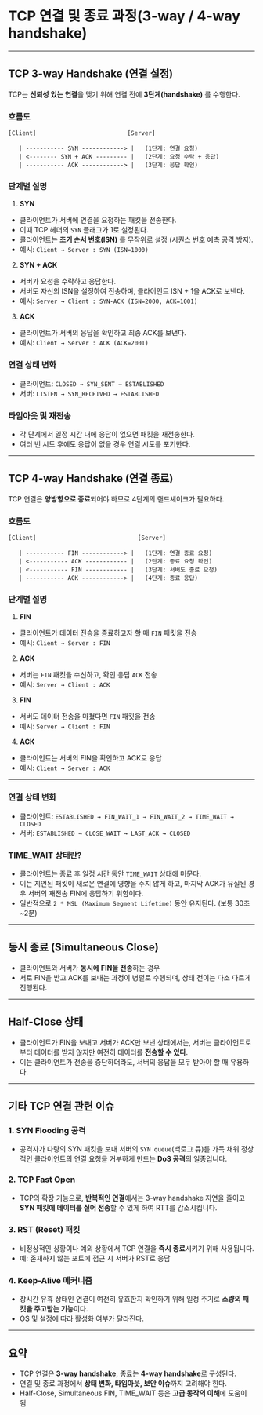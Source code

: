 # TCP 연결 및 종료 과정(3-way / 4-way handshake)

---

## TCP 3-way Handshake (연결 설정)

TCP는 **신뢰성 있는 연결**을 맺기 위해 연결 전에 **3단계(handshake)** 를 수행한다.

### 흐름도

```
[Client]                          [Server]

   | ----------- SYN ------------> |   (1단계: 연결 요청)
   | <-------- SYN + ACK --------- |   (2단계: 요청 수락 + 응답)
   | ----------- ACK ------------> |   (3단계: 응답 확인)
```

### 단계별 설명

1. **SYN**
- 클라이언트가 서버에 연결을 요청하는 패킷을 전송한다.
- 이때 TCP 헤더의 `SYN` 플래그가 1로 설정된다.
- 클라이언트는 **초기 순서 번호(ISN)** 를 무작위로 설정 (시퀀스 번호 예측 공격 방지).
- 예시: `Client → Server : SYN (ISN=1000)`

2. **SYN + ACK**
- 서버가 요청을 수락하고 응답한다.
- 서버도 자신의 ISN을 설정하여 전송하며, 클라이언트 ISN + 1을 ACK로 보낸다.
- 예시: `Server → Client : SYN-ACK (ISN=2000, ACK=1001)`

3. **ACK**
- 클라이언트가 서버의 응답을 확인하고 최종 ACK를 보낸다.
- 예시: `Client → Server : ACK (ACK=2001)`

### 연결 상태 변화

- 클라이언트: `CLOSED → SYN_SENT → ESTABLISHED`
- 서버: `LISTEN → SYN_RECEIVED → ESTABLISHED`

### 타임아웃 및 재전송

- 각 단계에서 일정 시간 내에 응답이 없으면 패킷을 재전송한다.
- 여러 번 시도 후에도 응답이 없을 경우 연결 시도를 포기한다.

---

## TCP 4-way Handshake (연결 종료)

TCP 연결은 **양방향으로 종료**되어야 하므로 4단계의 핸드셰이크가 필요하다.

### 흐름도

```
[Client]                             [Server]

   | ----------- FIN ------------> |   (1단계: 연결 종료 요청)
   | <----------- ACK ------------ |   (2단계: 종료 요청 확인)
   | <----------- FIN ------------ |   (3단계: 서버도 종료 요청)
   | ----------- ACK ------------> |   (4단계: 종료 응답)
```

### 단계별 설명

1. **FIN**
- 클라이언트가 데이터 전송을 종료하고자 할 때 `FIN` 패킷을 전송
- 예시: `Client → Server : FIN`

2. **ACK**
- 서버는 `FIN` 패킷을 수신하고, 확인 응답 `ACK` 전송
- 예시: `Server → Client : ACK`

3. **FIN**
- 서버도 데이터 전송을 마쳤다면 `FIN` 패킷을 전송
- 예시: `Server → Client : FIN`

4. **ACK**
- 클라이언트는 서버의 FIN을 확인하고 ACK로 응답
- 예시: `Client → Server : ACK`

---

### 연결 상태 변화

- 클라이언트: `ESTABLISHED → FIN_WAIT_1 → FIN_WAIT_2 → TIME_WAIT → CLOSED`
- 서버: `ESTABLISHED → CLOSE_WAIT → LAST_ACK → CLOSED`

### TIME_WAIT 상태란?

- 클라이언트는 종료 후 일정 시간 동안 `TIME_WAIT` 상태에 머문다.
- 이는 지연된 패킷이 새로운 연결에 영향을 주지 않게 하고, 마지막 ACK가 유실된 경우 서버의 재전송 FIN에 응답하기 위함이다.
- 일반적으로 `2 * MSL (Maximum Segment Lifetime)` 동안 유지된다. (보통 30초~2분)

---

## 동시 종료 (Simultaneous Close)

- 클라이언트와 서버가 **동시에 FIN을 전송**하는 경우
- 서로 FIN을 받고 ACK를 보내는 과정이 병렬로 수행되며, 상태 전이는 다소 다르게 진행된다.

---

## Half-Close 상태

- 클라이언트가 FIN을 보내고 서버가 ACK만 보낸 상태에서는, 서버는 클라이언트로부터 데이터를 받지 않지만 여전히 데이터를 **전송할 수 있다**.
- 이는 클라이언트가 전송을 중단하더라도, 서버의 응답을 모두 받아야 할 때 유용하다.



---

## 기타 TCP 연결 관련 이슈

### 1. SYN Flooding 공격

- 공격자가 다량의 SYN 패킷을 보내 서버의 `SYN queue`(백로그 큐)를 가득 채워
  정상적인 클라이언트의 연결 요청을 거부하게 만드는 **DoS 공격**의 일종입니다.

### 2. TCP Fast Open

- TCP의 확장 기능으로, **반복적인 연결**에서는 3-way handshake 지연을 줄이고
  **SYN 패킷에 데이터를 실어 전송**할 수 있게 하여 RTT를 감소시킵니다.

### 3. RST (Reset) 패킷

- 비정상적인 상황이나 예외 상황에서 TCP 연결을 **즉시 종료**시키기 위해 사용됩니다.
- 예: 존재하지 않는 포트에 접근 시 서버가 RST로 응답

### 4. Keep-Alive 메커니즘

- 장시간 유휴 상태인 연결이 여전히 유효한지 확인하기 위해
  일정 주기로 **소량의 패킷을 주고받는 기능**이다.
- OS 및 설정에 따라 활성화 여부가 달라진다.

---

## 요약

- TCP 연결은 **3-way handshake**, 종료는 **4-way handshake**로 구성된다.
- 연결 및 종료 과정에서 **상태 변화, 타임아웃, 보안 이슈**까지 고려해야 힌다.
- Half-Close, Simultaneous FIN, TIME_WAIT 등은 **고급 동작의 이해**에 도움이 됨


